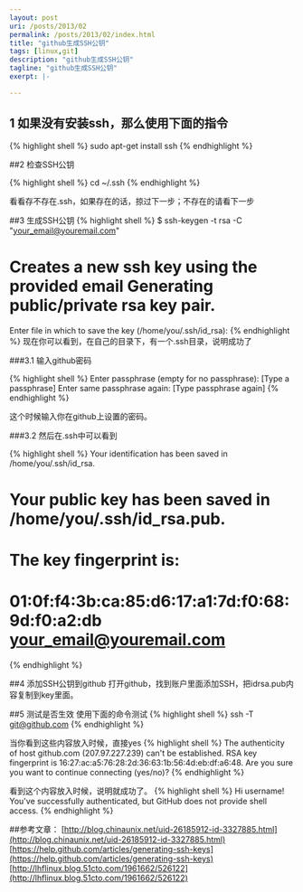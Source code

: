 ```yaml
---
layout: post
uri: /posts/2013/02
permalink: /posts/2013/02/index.html
title: "github生成SSH公钥"
tags: [linux,git]
description: "github生成SSH公钥"
tagline: "github生成SSH公钥"
exerpt: |-

---
```


## 1 如果没有安装ssh，那么使用下面的指令


{% highlight shell %}
sudo apt-get install ssh
{% endhighlight %}

##2 检查SSH公钥

{% highlight shell %}
 cd ~/.ssh
{% endhighlight %}

看看存不存在.ssh，如果存在的话，掠过下一步；不存在的请看下一步




##3 生成SSH公钥
{% highlight shell %}
$ ssh-keygen -t rsa -C "your_email@youremail.com" 
# Creates a new ssh key using the provided email Generating public/private rsa key pair. 
Enter file in which to save the key (/home/you/.ssh/id_rsa):
{% endhighlight %}
现在你可以看到，在自己的目录下，有一个.ssh目录，说明成功了

###3.1 输入github密码

{% highlight shell %}
Enter passphrase (empty for no passphrase): [Type a passphrase]
Enter same passphrase again: [Type passphrase again]
{% endhighlight %}

这个时候输入你在github上设置的密码。

###3.2 然后在.ssh中可以看到

{% highlight shell %}
Your identification has been saved in /home/you/.ssh/id_rsa. 
# Your public key has been saved in /home/you/.ssh/id_rsa.pub.
# The key fingerprint is: 
# 01:0f:f4:3b:ca:85:d6:17:a1:7d:f0:68:9d:f0:a2:db your_email@youremail.com

{% endhighlight %}

##4 添加SSH公钥到github
打开github，找到账户里面添加SSH，把idrsa.pub内容复制到key里面。




##5 测试是否生效
使用下面的命令测试
{% highlight shell %}
ssh -T git@github.com
{% endhighlight %}

当你看到这些内容放入时候，直接yes
{% highlight shell %}
The authenticity of host github.com (207.97.227.239) can't be established.
RSA key fingerprint is 16:27:ac:a5:76:28:2d:36:63:1b:56:4d:eb:df:a6:48. 
Are you sure you want to continue connecting (yes/no)?
{% endhighlight %}

看到这个内容放入时候，说明就成功了。
{% highlight shell %}
Hi username! 
You've successfully authenticated, but GitHub does not provide shell access.
{% endhighlight %}

##参考文章：
[http://blog.chinaunix.net/uid-26185912-id-3327885.html](http://blog.chinaunix.net/uid-26185912-id-3327885.html)
[https://help.github.com/articles/generating-ssh-keys](https://help.github.com/articles/generating-ssh-keys)
[http://lhflinux.blog.51cto.com/1961662/526122](http://lhflinux.blog.51cto.com/1961662/526122)
